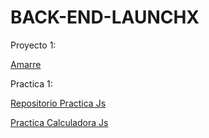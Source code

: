 # BACK-END-LAUNCHX

Proyecto 1:

[Amarre](https://paramicrushxdddd.azurewebsites.net/)


Practica 1:

[Repositorio Practica Js](https://github.com/DiegoDominguez3132/BACK-END-LAUNCHX/tree/main/javascript)

[Practica Calculadora Js](https://calculadorajspractica.azurewebsites.net/)
